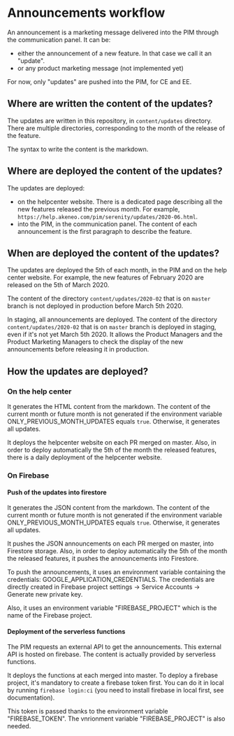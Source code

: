 # Announcements workflow

An announcement is a marketing message delivered into the PIM through the communication panel. It can be: 
- either the announcement of a new feature. In that case we call it an "update".
- or any product marketing message (not implemented yet)

For now, only "updates" are pushed into the PIM, for CE and EE.

## Where are written the content of the updates?

The updates are written in this repository, in `content/updates` directory. There are multiple directories, corresponding to the month of the release of the feature.

The syntax to write the content is the markdown.

## Where are deployed the content of the updates?

The updates are deployed:

- on the helpcenter website. There is a dedicated page describing all the new features released the previous month. For example, `https://help.akeneo.com/pim/serenity/updates/2020-06.html`.
- into the PIM, in the communication panel. The content of each announcement is the first paragraph to describe the feature.

## When are deployed the content of the updates?

The updates are deployed the 5th of each month, in the PIM and on the help center website. For example, the new features of February 2020 are released on the 5th of March 2020.

The content of the directory `content/updates/2020-02` that is on `master` branch is not deployed in production before March 5th 2020.

In staging, all announcements are deployed. The content of the directory `content/updates/2020-02` that is on `master` branch is deployed in staging, even if it's not yet March 5th 2020. It allows the Product Managers and the Product Marketing Managers to check the display of the new announcements before releasing it in production. 

## How the updates are deployed?

### On the help center

It generates the HTML content from the markdown. The content of the current month or future month is not generated if  the environment variable ONLY_PREVIOUS_MONTH_UPDATES equals `true`. Otherwise, it generates all updates.

It deploys the helpcenter website on each PR merged on master.
Also, in order to deploy automatically the 5th of the month the released features, there is a daily deployment of the helpcenter website.

### On Firebase

#### Push of the updates into firestore 

It generates the JSON content from the markdown. The content of the current month or future month is not generated if  the environment variable ONLY_PREVIOUS_MONTH_UPDATES equals `true`. Otherwise, it generates all updates.

It pushes the JSON announcements on each PR merged on master, into Firestore storage.
Also, in order to deploy automatically the 5th of the month the released features, it pushes the announcements into Firestore.

To push the announcements, it uses an environment variable containing the credentials: GOOGLE_APPLICATION_CREDENTIALS. The credentials are directly created in Firebase project settings -> Service Accounts -> Generate new private key.

Also, it uses an environment variable "FIREBASE_PROJECT" which is the name of the Firebase project.


#### Deployment of the serverless functions

The PIM requests an external API to get the announcements. This external API is hosted on firebase. The content is  actually provided by serverless functions.

It deploys the functions at each merged into master. To deploy a firebase project, it's mandatory to create a firebase token first. You can do it in local by running `firebase login:ci` (you need to install firebase in local first, see documentation).

This token is passed thanks to the environment variable "FIREBASE_TOKEN". The vnrionment variable "FIREBASE_PROJECT" is also needed.
